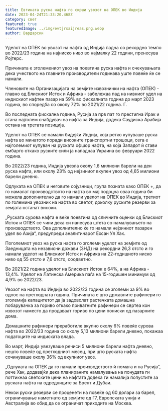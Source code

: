 ```yaml
---
title: Евтината руска нафта го скрши увозот на ОПЕК во Индија
date: 2023-04-24T21:33:20.468Z
category: свет
featured: true
featuredImage: ../img/evtjrsaijreas.png.webp
author: Вардарски
---
```


Уделот на ОПЕК во увозот на нафта од Индија падна со рекордно темпо во 2022/23 година на најниско ниво во најмалку 22 години, пренесува Ројтерс.

Причината е зголемениот увоз на поевтина руска нафта и очекувањата дека учеството на главните производители годинава уште повеќе ќе се намали.

Членовите на Организацијата на земјите извознички на нафта (ОПЕК) - главно од Блискиот Исток и Африка - забележаа пад на нивниот удел на индискиот нафтен пазар на 59% во фискалната година до март 2023 година, во споредба со околу 72% во 2021/22 година. Г.

Во последната фискална година, Русија за прв пат го престигна Ирак и стана најголем снабдувач на нафта за Индија, додека Саудиска Арабија остана на третата позиција.

Уделот на ОПЕК се намали бидејќи Индија, која ретко купуваше руска нафта во минатото поради високите транспортни трошоци, сега е најголемиот купувач на руската офшор нафта, на која Западот ѝ стави ембарго откако руските сили ја нападнаа Украина во февруари 2022 година.

Во 2022/23 година, Индија увезла околу 1,6 милиони барели на ден руска нафта, или околу 23% од нејзиниот вкупен увоз од 4,65 милиони барели дневно.

Одлуката на ОПЕК и неговите сојузници, група позната како ОПЕК +, да го намалат производството на нафта во мај подоцна оваа година би можела дополнително да го намали уделот на ОПЕК во Индија, третиот по големина увозник на нафта во светот, доколку руските резерви за земјата останат високи.

„Руската сурова нафта е веќе поевтина од сличните оценки од Блискиот Исток и ОПЕК се чини дека си нанесува штета со намалувањето на производството. Ова дополнително ќе го намали нејзиниот пазарен удел во Азија“, предупреди аналитичарот Ехсан Ул Хак.

Поголемиот увоз на руска нафта го зголеми уделот на земјите од Заедницата на независни држави (ЗНД) на рекордни 26,3 отсто и го намали уделот на Блискиот Исток и Африка на 22-годишното ниско ниво од 55 отсто и 7,6 отсто, соодветно.

Во 2021/22 година уделот на Блискиот Исток е 64%, а на Африка - 13,4%. Уделот на Латинска Америка паѓа на 15-годишен минимум од 4,9% во 2022/23.

Увозот на нафта во Индија во 2022/23 година се зголеми за 9% во однос на претходната година. Причината е што државните рафинери го зголемија капацитетот да ја задоволат растечката домашна побарувачка за гориво откако приватните рафинери се свртеа кон извозот наместо да продаваат гориво по цени пониски од пазарните дома.

Домашните рафинери преработиле вкупно околу 6% повеќе сурова нафта во 2022/23 година со околу 5,13 милиони барели дневно, покажаа податоците на индиската влада.

Во март, Индија увезуваше речиси 5 милиони барели нафта дневно, нешто повеќе од претходниот месец, при што руската нафта сочинуваше околу 36% од вкупниот увоз.

„Одлуката на ОПЕК да го намали производството ѝ помага и на Русија“, рече Хак, додавајќи дека планираните намалувања на понудата ги поттикнаа светските цени на нафтата додека ги намалија попустите за руската нафта на одредниците за Брент и Дубаи.

Некои руски резерви се проценети на повеќе од 60 долари за барел, ограничување наметнато од земјите од Г7, Европската унија и Австралија во обид да се ограничат приходите на Москва.
